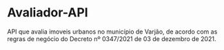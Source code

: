 # Avaliador-API
API que avalia imoveis urbanos no município de Varjão, de acordo com as regras de negócio do Decreto nº 0347/2021 de 03 de dezembro de 2021.
